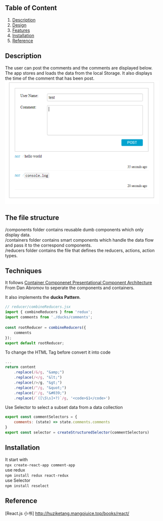 
## Table of Content
1. [Description](#appinfo)
2. [Design](#design)
3. [Features](#features)
4. [Installation](#installation)
5. [Reference](#reference)


<a name="appinfo"></a>
## Description
The user can post the comments and the comments are displayed below. The app stores and loads the data from the local Storage. It also displays the time of the comment that has been post.
![image](./report/font.PNG)
 <a name="design"></a>
## The file structure
/components folder contains reusable dumb components which only display data.<br>
/containers folder contains smart components which handle the data flow and pass it to the correspond components.<br>
/reducers   folder contains the file that defines the reducers, actions, action types.<br>
<a name="features"></a>
## Techniques
It follows [Container Componenet Presentational Component Architecture ](https://medium.com/@dan_abramov/smart-and-dumb-components-7ca2f9a7c7d0) From Dan Abromov to seperate the components and containers.

It also implements the **ducks Pattern**.

```javascript
// reducer/combineReducers.jsx
import { combineReducers } from 'redux';
import comments from './ducks/comments';

const rootReducer = combineReducers({
    comments
});
export default rootReducer;
```

To change the HTML Tag before convert it into code
```javascript
...
return content
    .replace(/&/g, "&amp;")
    .replace(/</g, "&lt;")
    .replace(/>/g, "&gt;")
    .replace(/"/g, "&quot;")
    .replace(/'/g, "&#039;")
    .replace(/`([\S\s]+?)`/g, '<code>$1</code>')
```

Use Selector to select a subset data from a data collection
```javascript
export const commentSelectors = {
    comments: (state) => state.comments.comments
}
export const selector = createStructuredSelector(commentSelectors)
```
<a name="installation"></a>
## Installation 
It start with <br />
```npx create-react-app comment-app``` <br />
use redux <br />
```npm install redux react-redux``` <br />
use Selector <br />
```npm install reselect``` <br />
<a name="reference"></a>
## Reference
[React.js 小书] http://huziketang.mangojuice.top/books/react/
